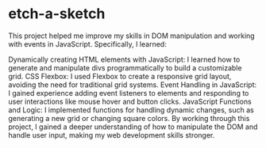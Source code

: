 # etch-a-sketch
This project helped me improve my skills in DOM manipulation and working with events in JavaScript. Specifically, I learned:

Dynamically creating HTML elements with JavaScript: I learned how to generate and manipulate divs programmatically to build a customizable grid.
CSS Flexbox: I used Flexbox to create a responsive grid layout, avoiding the need for traditional grid systems.
Event Handling in JavaScript: I gained experience adding event listeners to elements and responding to user interactions like mouse hover and button clicks.
JavaScript Functions and Logic: I implemented functions for handling dynamic changes, such as generating a new grid or changing square colors.
By working through this project, I gained a deeper understanding of how to manipulate the DOM and handle user input, making my web development skills stronger.